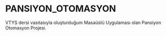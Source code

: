 # PANSIYON_OTOMASYON

VTYS dersi vasıtasıyla oluşturduğum Masaüstü Uygulaması olan Pansiyon Otomasyon Projesi.
